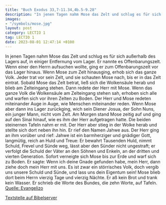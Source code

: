 ```yaml
---
title: "Buch Exodus 33,7-11.34,4b.5-9.28"
description: "In jenen Tagen nahm Mose das Zelt und schlug es für sich außerhalb des Lagers auf, in einiger Entfernung vom Lager. Er nannte es Offenbarungszelt. Wenn einer den Herrn aufsuchen wollte, ging er zum Offenbarungszelt vor das Lager hinaus. Wenn Mose zum Zelt hinausging, erhob sich d...."
images:
- "/symbols/mose.jpg"
layout: post
category: LECTIO 1
tag: LECTIO 1
date: 2023-08-01 12:47:14 +0100
---
```

In jenen Tagen nahm Mose das Zelt und schlug es für sich außerhalb des Lagers auf, in einiger Entfernung vom Lager. Er nannte es Offenbarungszelt. Wenn einer den Herrn aufsuchen wollte, ging er zum Offenbarungszelt vor das Lager hinaus.
Wenn Mose zum Zelt hinausging, erhob sich das ganze Volk.<!--more--> Jeder trat vor sein Zelt, und sie schauten Mose nach, bis er in das Zelt eintrat.
Sobald Mose das Zelt betrat, ließ sich die Wolkensäule herab und blieb am Zelteingang stehen. Dann redete der Herr mit Mose.
Wenn das ganze Volk die Wolkensäule am Zelteingang stehen sah, erhoben sich alle und warfen sich vor ihren Zelten zu Boden.
Der Herr und Mose redeten miteinander Auge in Auge, wie Menschen miteinander reden. Wenn Mose aber dann ins Lager zurückging, wich sein Diener Josua, der Sohn Nuns, ein junger Mann, nicht vom Zelt.
Am Morgen stand Mose zeitig auf und ging auf den Sinai hinauf, wie es ihm der Herr aufgetragen hatte. Die beiden steinernen Tafeln nahm er mit.
Der Herr aber stieg in der Wolke herab und stellte sich dort neben ihn hin. Er rief den Namen Jahwe aus.
Der Herr ging an ihm vorüber und rief: Jahwe ist ein barmherziger und gnädiger Gott, langmütig, reich an Huld und Treue:
Er bewahrt Tausenden Huld, nimmt Schuld, Frevel und Sünde weg, lässt aber den Sünder nicht ungestraft; er verfolgt die Schuld der Väter an den Söhnen und Enkeln, an der dritten und vierten Generation.
Sofort verneigte sich Mose bis zur Erde und warf sich zu Boden.
Er sagte: Wenn ich deine Gnade gefunden habe, mein Herr, dann ziehe doch mein Herr mit uns. Es ist zwar ein störrisches Volk, doch vergib uns unsere Schuld und Sünde, und lass uns dein Eigentum sein!
Mose blieb dort beim Herrn vierzig Tage und vierzig Nächte. Er aß kein Brot und trank kein Wasser. Er schrieb die Worte des Bundes, die zehn Worte, auf Tafeln.<br>
[Quelle: Evangelizo](https://evangeliumtagfuertag.org/DE/gospel)

[Textstelle auf Bibelserver](https://www.bibleserver.com/EU/2.Mose33,7-11.34,4b.5-9.28)
